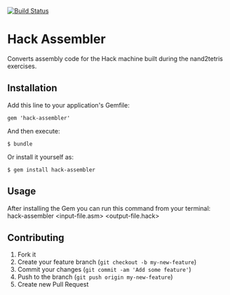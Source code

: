 [![Build Status](https://travis-ci.org/Fuffi/hack2asm.svg?branch=master)](https://travis-ci.org/Fuffi/hack2asm)

# Hack Assembler

Converts assembly code for the Hack machine built during the nand2tetris exercises.

## Installation

Add this line to your application's Gemfile:

    gem 'hack-assembler'

And then execute:

    $ bundle

Or install it yourself as:

    $ gem install hack-assembler

## Usage

After installing the Gem you can run this command from your terminal:
    hack-assembler <input-file.asm> <output-file.hack>

## Contributing

1. Fork it
2. Create your feature branch (`git checkout -b my-new-feature`)
3. Commit your changes (`git commit -am 'Add some feature'`)
4. Push to the branch (`git push origin my-new-feature`)
5. Create new Pull Request
